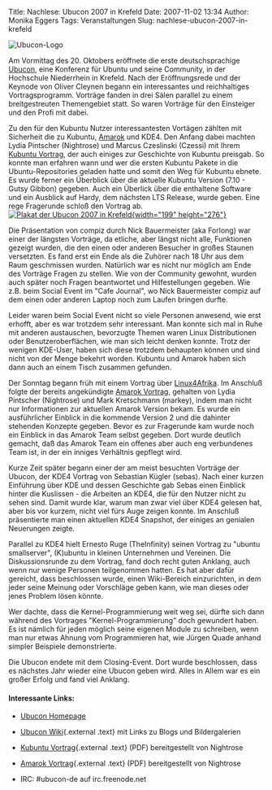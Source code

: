 Title: Nachlese: Ubucon 2007 in Krefeld
Date: 2007-11-02 13:34
Author: Monika Eggers
Tags: Veranstaltungen
Slug: nachlese-ubucon-2007-in-krefeld

![Ubucon-Logo](http://wiki.kubuntu-de.org/images/Ubucon2007.logo.png)        

Am Vormittag des 20. Oktobers eröffnete die erste deutschsprachige
[Ubucon](http://www.ubucon.de/), eine Konferenz für Ubuntu und seine
Community, in der Hochschule Niederrhein in Krefeld. Nach der
Eröffnungsrede und der Keynode von Oliver Cleynen begann ein
interessantes und reichhaltiges Vortragsprogramm. Vorträge fanden in
drei Sälen parallel zu einem breitgestreuten Themengebiet statt. So
waren Vorträge für den Einsteiger und den Profi mit dabei.


<!--break--><!--break-->

<div>


Zu den für den Kubuntu Nutzer interessantesten Vortägen zählten mit
Sicherheit die zu Kubuntu, [Amarok](http://amarok.kde.org/) und KDE4.
Den Anfang dabei machten Lydia Pintscher (Nightrose) und Marcus
Czeslinski (Czessi) mit Ihrem [Kubuntu
Vortrag](http://www.lydiapintscher.de/talks/Ubucon2007/KubuntuColaboration),
der auch einiges zur Geschichte von Kubuntu preisgab. So konnte man
erfahren wann und wer die ersten Kubuntu Pakete in die
Ubuntu-Repositories geladen hatte und somit den Weg für Kubuntu ebnete.
Es wurde ferner ein Überblick über die aktuelle Kubuntu Version (7.10 -
Gutsy Gibbon) gegeben. Auch ein Überlick über die enthaltene Software
und ein Ausblick auf Hardy, dem nächsten LTS Release, wurde geben. Eine
rege Fragerunde schloß den Vortrag ab.[![Plakat der Ubucon 2007 in
Krefeld](http://czessi.kubuntu-de.org/drupal5/files/Image/pictures/ubucon-plakat_2.png){width="199"
height="276"}](http://czessi.kubuntu-de.org/drupal5/files/Image/pictures/ubucon-plakat.png)


Die Präsentation von compiz durch Nick Bauermeister (aka Forlong) war
einer der längsten Vorträge, da etliche, aber längst nicht alle,
Funktionen gezeigt wurden, die den einen oder anderen Besucher in großes
Staunen versetzten. Es fand erst ein Ende als die Zuhörer nach 18 Uhr
aus dem Raum geschmissen wurden. Natürlich war es nicht nur möglich am
Ende des Vorträge Fragen zu stellen. Wie von der Community gewohnt,
wurden auch später noch Fragen beantwortet und Hilfestellungen gegeben.
Wie z.B. beim Social Event im "Cafe Journal", wo Nick Bauermeister
compiz auf dem einen oder anderen Laptop noch zum Laufen bringen durfte.


Leider waren beim Social Event nicht so viele Personen anwesend, wie
erst erhofft, aber es war trotzdem sehr interessant. Man konnte sich mal
in Ruhe mit anderen austauschen, bevorzugte Themen waren Linux
Distributionen oder Benutzeroberflächen, wie man sich leicht denken
konnte. Trotz der wenigen KDE-User, haben sich diese trotzdem behaupten
können und sind nicht von der Menge bekehrt worden. Kubuntu und Amarok
haben sich dann auch an einem Tisch zusammen gefunden.


Der Sonntag begann früh mit einem Vortrag über
[Linux4Afrika](http://www.linux4afrika.de). Im Anschluß folgte der
bereits angekündigte [Amarok
Vortrag](http://www.lydiapintscher.de/talks/Ubucon2007/AmarokFormingtheCore.pdf),
gehalten von Lydia Pintscher (Nightrose) und Mark Kretschmann (markey),
indem man nicht nur Informationen zur aktuellen Amarok Version bekam. Es
wurde ein ausführlicher Einblick in die kommende Version 2 und die
dahinter stehenden Konzepte gegeben. Bevor es zur Fragerunde kam wurde
noch ein Einblick in das Amarok Team selbst gegeben. Dort wurde deutlich
gemacht, daß das Amarok Team ein offenes aber auch eng verbundenes Team
ist, in der ein inniges Verhältnis gepflegt wird.


Kurze Zeit später begann einer der am meist besuchten Vorträge der
Ubucon, der KDE4 Vortrag von Sebastian Kügler (sebas). Nach einer kurzen
Einführung über KDE und dessen Geschichte gab Sebas einen Einblick
hinter die Kuslissen - die Arbeiten an KDE4, die für den Nutzer nicht zu
sehen sind. Damit wurde klar, warum man zwar viel über KDE4 gelesen hat,
aber bis vor kurzem, nicht viel fürs Auge zeigen konnte. Im Anschluß
präsentierte man einen aktuellen KDE4 Snapshot, der einiges an genialen
Neuerungen zeigte.


Parallel zu KDE4 hielt Ernesto Ruge (TheInfinity) seinen Vortrag zu
"ubuntu smallserver", (K)ubuntu in kleinen Unternehmen und Vereinen. Die
Diskussionsrunde zu dem Vortrag, fand doch recht guten Anklang, auch
wenn nur wenige Personen teilgenommen hatten. Es hat aber dafür
gereicht, dass beschlossen wurde, einen Wiki-Bereich einzurichten, in
dem jeder seine Meinung oder Vorschläge geben kann, wie man dieses oder
jenes Problem lösen könnte. 


Wer dachte, dass die Kernel-Programmierung weit weg sei, dürfte sich
dann während des Vortrages "Kernel-Programmierung" doch gewundert haben.
Es ist nämlich für jeden möglich seine eigenen Module zu schreiben, wenn
man nur etwas Ahnung vom Programmieren hat, wie Jürgen Quade anhand
simpler Beispiele demonstrierte.


Die Ubucon endete mit dem Closing-Event. Dort wurde beschlossen, dass es
nächstes Jahr wieder eine Ubucon geben wird. Alles in Allem war es ein
großer Erfolg und fand viel Anklang.




</div>


<div>


#### Interessante Links:


-   <a href="http://www.ubucon.de/">Ubucon Homepage  
   
    
    </a>
-   [Ubucon
    Wiki](http://linuxwiki.de/Ubucon2007/Feedback "http://linuxwiki.de/Ubucon2007/Feedback"){.external
    .text} mit Links zu Blogs und Bildergalerien
-   [Kubuntu
    Vortrag](http://www.lydiapintscher.de/talks/Ubucon2007/KubuntuColaborationToTheCore.pdf "http://www.lydiapintscher.de/talks/Ubucon2007/KubuntuColaborationToTheCore.pdf"){.external
    .text} (PDF) bereitgestellt von Nightrose
-   [Amarok
    Vortrag](http://www.lydiapintscher.de/talks/Ubucon2007/AmarokFormingtheCore.pdf "http://www.lydiapintscher.de/talks/Ubucon2007/AmarokFormingtheCore.pdf"){.external
    .text} (PDF) bereitgestellt von Nightrose
-   IRC: \#ubucon-de auf irc.freenode.net




</div>



